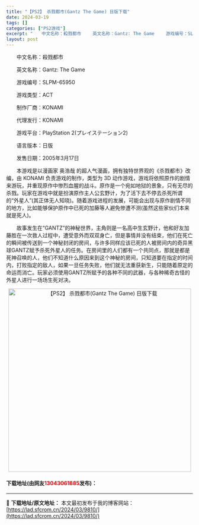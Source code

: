 ```yaml
---
title: "【PS2】 杀戮都市(Gantz The Game) 日版下载"
date: 2024-03-19
tags: []
categories: ["PS2游戏"]
excerpt: "　　中文名称：殺戮都市 　　英文名称：Gantz: The Game 　　游戏编号：SLPM-65950 　　游戏类型：ACT 　　制作厂商：KONAMI 　　代理发行：KONAMI 　　游戏平台：PlayStation 2(プレイステーション2) 　　语言版本：日版 　　发售日期：2005年3月1&hellip;"
layout: post
---
```


 <p>　　中文名称：殺戮都市</p> <p>　　英文名称：Gantz: The Game</p> <p>　　游戏编号：SLPM-65950</p> <p>　　游戏类型：ACT</p> <p>　　制作厂商：KONAMI</p> <p>　　代理发行：KONAMI</p> <p>　　游戏平台：PlayStation 2(プレイステーション2)</p> <p>　　语言版本：日版</p> <p>　　发售日期：2005年3月17日</p> <p>　　本游戏是以漫画家 奥浩哉 的超人气漫画，拥有独特世界观的《杀戮都市》改编，由 KONAMI 负责游戏的制作，类型为 3D 动作游戏，游戏将依照原作的剧情来游玩，并重现原作中惨烈血腥的战斗。原作是一个宛如地狱的景象，只有无尽的杀戮。玩家在游戏中就是扮演原作主人公玄野计，为了活下去不停去杀死所谓的&ldquo;外星人&rdquo;(其正体无人知晓)。随着游戏进程的发展，可能会出现与原作剧情不同的地方，比如能够保护原作中已死的加藤等人避免惨遭不测(虽然这些家伙们本来就是死人)。</p> <p>　　故事发生在&ldquo;GANTZ&rdquo;的神秘世界，主角则是一名高中生玄野计，他和好友加藤胜在一次救人过程中，遭受意外而双双身亡，但是事情并没有结束，他们在死亡的瞬间被传送到一个神秘封闭的房间，与许多同样应该已死的人被房间内的奇异黑球GANTZ赋予杀死外星人的任务。在房间里的人们都有一个共同点，那就是都是死神召唤的人，他们不知道什么原因来到这个神秘的房间，只知道要在指定的时间内，打败指定的敌人，如果一旦任务失败，他们就无法重获新生，只能随着原定的命运而消亡。玩家必须使用GANTZ所赋予的各种不同的武器，与各种稀奇古怪的外星人进行一场场生死对决。</p> <p align="center"><img align="" border="0" src="https://lad.sfcrom.cn/wp-content/uploads/2024/03/20240319_65f99823dd07f.jpg" width="493" alt="【PS2】 杀戮都市(Gantz The Game) 日版下载" /></p> <p><h4>下载地址(由网友<font color="red">13043061885</font>发布)：</h4></p> 

---
📖 **下载地址/原文地址：** 本文最初发布于我的博客网站：[https://lad.sfcrom.cn/2024/03/9810/](https://lad.sfcrom.cn/2024/03/9810/)
